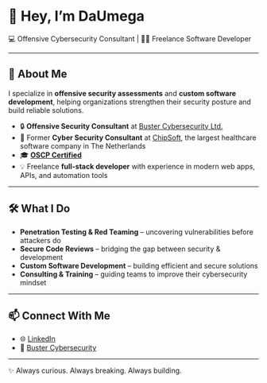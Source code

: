 # 👋 Hey, I’m DaUmega  

💻 Offensive Cybersecurity Consultant | 🧑‍💻 Freelance Software Developer  

---

## 🚀 About Me  
I specialize in **offensive security assessments** and **custom software development**, helping organizations strengthen their security posture and build reliable solutions.  

- 🔒 **Offensive Security Consultant** at [Buster Cybersecurity Ltd.](https://bustercybersec.com)  
- 🏥 Former **Cyber Security Consultant** at [ChipSoft](https://www.chipsoft.com), the largest healthcare software company in The Netherlands  
- 🎓 [**OSCP Certified**](https://www.credential.net/44399a0b-6db6-42b5-b8ed-626aeff0ffe7)  
- 💡 Freelance **full-stack developer** with experience in modern web apps, APIs, and automation tools  

---

## 🛠️ What I Do  
- **Penetration Testing & Red Teaming** – uncovering vulnerabilities before attackers do  
- **Secure Code Reviews** – bridging the gap between security & development  
- **Custom Software Development** – building efficient and secure solutions  
- **Consulting & Training** – guiding teams to improve their cybersecurity mindset  

---

## 📫 Connect With Me  
- 🌐 [LinkedIn](https://www.linkedin.com/in/daumega/)  
- 💼 [Buster Cybersecurity](https://bustercybersec.com)  

---

✨ Always curious. Always breaking. Always building.  
